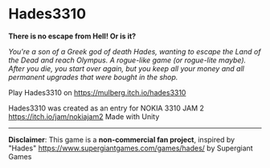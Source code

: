 # Hades3310

**There is no escape from Hell! Or is it?**

*You're a son of a Greek god of death Hades, wanting to escape the Land of the Dead and reach Olympus. 
A rogue-like game (or rogue-lite maybe). After you die, you start over again, but you keep all your money and all permanent upgrades that were bought in the shop.* 

Play Hades3310 on https://mulberg.itch.io/hades3310

Hades3310 was created as an entry for NOKIA 3310 JAM 2 https://itch.io/jam/nokiajam2 
Made with Unity

---
**Disclaimer**: 
This game is a **non-commercial fan project**, inspired by "Hades" https://www.supergiantgames.com/games/hades/ by Supergiant Games
